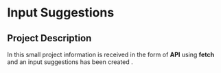 # Input Suggestions

## Project Description

In this small project information is received in the form of **API** using **fetch** and an input suggestions has been created .
